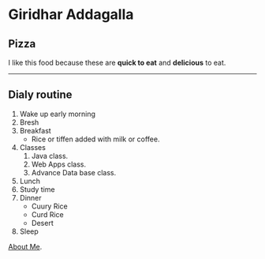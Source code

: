 # Giridhar Addagalla
## Pizza

I like this food because these are **quick to eat** and **delicious** to eat.

---
## Dialy routine

1. Wake up early morning
2. Bresh
3. Breakfast
    * Rice or tiffen added with milk or coffee.
4. Classes
    1. Java class.
    2. Web Apps class.
    3. Advance Data base class.
5. Lunch
6. Study time
7. Dinner
    * Cuury Rice
    * Curd Rice
    * Desert 
8. Sleep

[About Me](/AboutMe.md "About Me").
    




 

